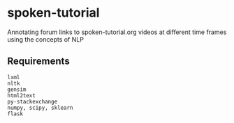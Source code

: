 # spoken-tutorial
Annotating forum links to spoken-tutorial.org videos at different time frames using the concepts of NLP

## Requirements
    lxml
    nltk
    gensim
    html2text
    py-stackexchange
    numpy, scipy, sklearn
    flask
